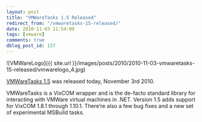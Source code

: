 ```yaml
---
layout: post
title: "VMWareTasks 1.5 Released"
redirect_from: "/vmwaretasks-15-released/"
date: 2010-11-03 11:54:09
tags: [vmware]
comments: true
dblog_post_id: 137
---
```

![VMWareLogo]({{ site.url }}/images/posts/2010/2010-11-03-vmwaretasks-15-released/vmwarelogo_4.jpg)

[VMWareTasks 1.5](https://github.com/dblock/vmwaretasks) was released today, November 3rd 2010.

VMWareTasks is a VixCOM wrapper and is the de-facto standard library for interacting with VMWare virtual machines in .NET. Version 1.5 adds support for VixCOM 1.8.1 through 1.10.1. There’re also a few bug fixes and a new set of experimental MSBuild tasks.


